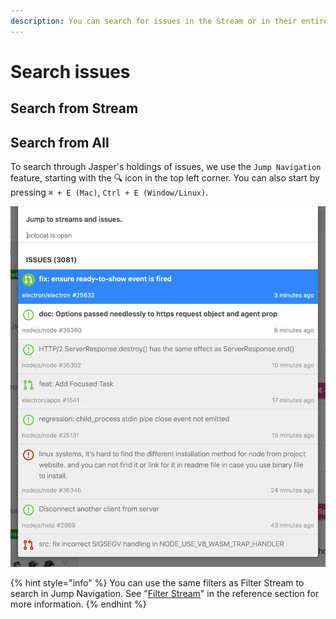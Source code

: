 ```yaml
---
description: You can search for issues in the Stream or in their entirety.
---
```


# Search issues

## Search from Stream

## Search from All

To search through Jasper's holdings of issues, we use the `Jump Navigation` feature, starting with the 🔍 icon in the top left corner. You can also start by pressing `⌘ + E (Mac)`, `Ctrl + E (Window/Linux)`.

![](../.gitbook/assets/08_jump_navi.png)

{% hint style="info" %}
You can use the same filters as Filter Stream to search in Jump Navigation. See "[Filter Stream](../reference/filter-stream.md)" in the reference section for more information.
{% endhint %}

